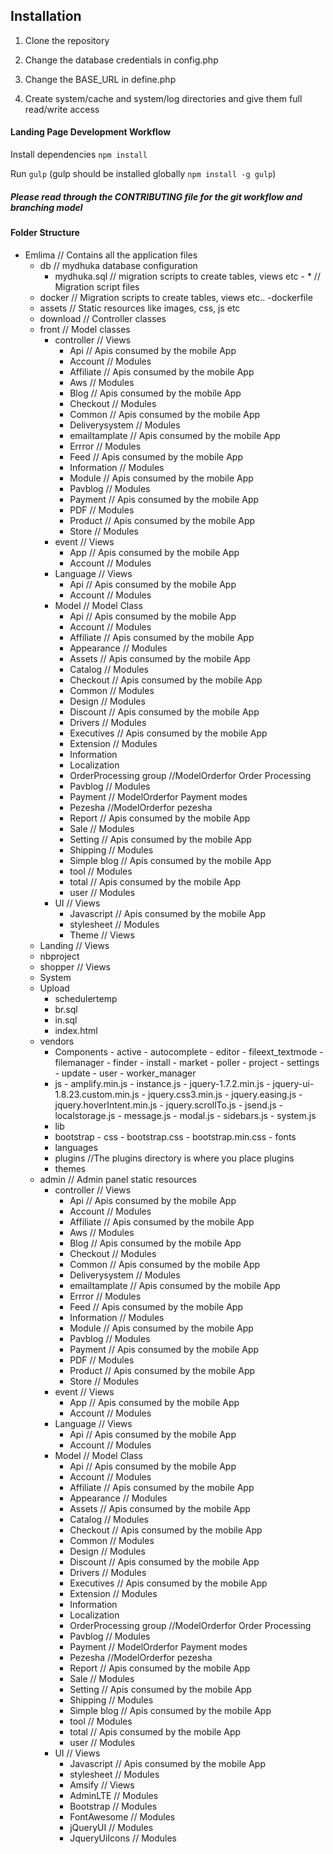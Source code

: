  ## Installation
 
 1) Clone the repository
 
 2) Change the database credentials in config.php
 
 3) Change the BASE_URL in define.php
 
 4) Create system/cache and system/log directories and give them full read/write access
 
 

####  Landing Page Development Workflow

Install dependencies `npm install`

Run `gulp` (gulp should be installed globally `npm install -g gulp`)

##### Please read through the CONTRIBUTING file for the git workflow and branching model

####  Folder Structure

-   Emlima                   // Contains all the application files
    -   db               // mydhuka database configuration
        -   mydhuka.sql     // migration scripts to create tables, views etc
                -   *           // Migration script files
    -   docker     // Migration scripts to create tables, views etc.. 
        -dockerfile 
    - assets              // Static resources like images, css, js etc
    - download        // Controller classes
    - front             // Model classes
        - controller           // Views
            - Api                // Apis consumed by the mobile App
            - Account            // Modules
            - Affiliate                // Apis consumed by the mobile App
            - Aws            // Modules
            - Blog                // Apis consumed by the mobile App
            - Checkout            // Modules
            - Common                // Apis consumed by the mobile App
            - Deliverysystem            // Modules
            - emailtamplate                // Apis consumed by the mobile App
            - Errror            // Modules
            - Feed               // Apis consumed by the mobile App
            - Information            // Modules
            - Module                // Apis consumed by the mobile App
            - Pavblog            // Modules
            - Payment               // Apis consumed by the mobile App
            - PDF            // Modules
            - Product                // Apis consumed by the mobile App
            - Store            // Modules
        - event           // Views
            - App                // Apis consumed by the mobile App
            - Account            // Modules
        - Language           // Views
            - Api                // Apis consumed by the mobile App
            - Account            // Modules
        - Model           // Model Class
            - Api                // Apis consumed by the mobile App
            - Account            // Modules
            - Affiliate                // Apis consumed by the mobile App
            - Appearance            // Modules
            - Assets                // Apis consumed by the mobile App
            - Catalog            // Modules
            - Checkout                // Apis consumed by the mobile App
            - Common                // Modules
            - Design                // Modules
            - Discount                // Apis consumed by the mobile App
            - Drivers               // Modules
            - Executives           // Apis consumed by the mobile App
            - Extension                // Modules
            - Information
            - Localization
            - OrderProcessing group  //ModelOrderfor Order Processing    
            - Pavblog           // Modules
            - Payment                // ModelOrderfor Payment modes
            - Pezesha            //ModelOrderfor pezesha
            - Report               // Apis consumed by the mobile App
            - Sale           // Modules
            - Setting                // Apis consumed by the mobile App
            - Shipping            // Modules
            - Simple blog              // Apis consumed by the mobile App
            - tool            // Modules
            - total               // Apis consumed by the mobile App
            - user           // Modules
        - UI           // Views
            - Javascript                // Apis consumed by the mobile App
            - stylesheet            // Modules
            - Theme          // Views
    - Landing           // Views       
    - nbproject            
    - shopper           // Views
    - System
    - Upload
      - schedulertemp
      - br.sql
      - in.sql
      - index.html
    - vendors
      - Components
            - active
            - autocomplete
            - editor
            - fileext_textmode
            - filemanager
            - finder
            - install
            - market
            - poller
            - project
            - settings
            - update
            - user
            - worker_manager
      - js
            - amplify.min.js
            - instance.js
            - jquery-1.7.2.min.js
            - jquery-ui-1.8.23.custom.min.js
            - jquery.css3.min.js
            - jquery.easing.js
            - jquery.hoverIntent.min.js
            - jquery.scrollTo.js
            - jsend.js
            - localstorage.js
            - message.js
            - modal.js
            - sidebars.js
            - system.js
      - lib
      - bootstrap
                  - css
                        - bootstrap.css
                        - bootstrap.min.css
                  - fonts
      - languages
      - plugins       //The plugins directory is where you place plugins
      - themes
    - admin           // Admin panel static resources
         - controller           // Views
            - Api                // Apis consumed by the mobile App
            - Account            // Modules
            - Affiliate                // Apis consumed by the mobile App
            - Aws            // Modules
            - Blog                // Apis consumed by the mobile App
            - Checkout            // Modules
            - Common                // Apis consumed by the mobile App
            - Deliverysystem            // Modules
            - emailtamplate                // Apis consumed by the mobile App
            - Errror            // Modules
            - Feed               // Apis consumed by the mobile App
            - Information            // Modules
            - Module                // Apis consumed by the mobile App
            - Pavblog            // Modules
            - Payment               // Apis consumed by the mobile App
            - PDF            // Modules
            - Product                // Apis consumed by the mobile App
            - Store            // Modules
        - event           // Views
            - App                // Apis consumed by the mobile App
            - Account            // Modules
        - Language           // Views
            - Api                // Apis consumed by the mobile App
            - Account            // Modules
        - Model           // Model Class
            - Api                // Apis consumed by the mobile App
            - Account            // Modules
            - Affiliate                // Apis consumed by the mobile App
            - Appearance            // Modules
            - Assets                // Apis consumed by the mobile App
            - Catalog            // Modules
            - Checkout                // Apis consumed by the mobile App
            - Common                // Modules
            - Design                // Modules
            - Discount                // Apis consumed by the mobile App
            - Drivers               // Modules
            - Executives           // Apis consumed by the mobile App
            - Extension                // Modules
            - Information
            - Localization
            - OrderProcessing group  //ModelOrderfor Order Processing    
            - Pavblog           // Modules
            - Payment                // ModelOrderfor Payment modes
            - Pezesha            //ModelOrderfor pezesha
            - Report               // Apis consumed by the mobile App
            - Sale           // Modules
            - Setting                // Apis consumed by the mobile App
            - Shipping            // Modules
            - Simple blog              // Apis consumed by the mobile App
            - tool            // Modules
            - total               // Apis consumed by the mobile App
            - user           // Modules
        - UI           // Views
            - Javascript                // Apis consumed by the mobile App
            - stylesheet            // Modules
            - Amsify          // Views
            - AdminLTE                    // Modules
            - Bootstrap                   // Modules
            - FontAwesome                 // Modules
            - jQueryUI                    // Modules
            - JqueryUiIcons                // Modules
